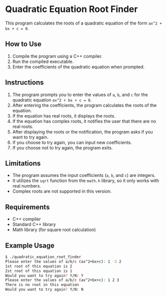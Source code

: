 # Quadratic Equation Root Finder

This program calculates the roots of a quadratic equation of the form `ax^2 + bx + c = 0`.

## How to Use

1. Compile the program using a C++ compiler.
2. Run the compiled executable.
3. Enter the coefficients of the quadratic equation when prompted.

## Instructions

1. The program prompts you to enter the values of `a`, `b`, and `c` for the quadratic equation `ax^2 + bx + c = 0`.
2. After entering the coefficients, the program calculates the roots of the equation.
3. If the equation has real roots, it displays the roots.
4. If the equation has complex roots, it notifies the user that there are no real roots.
5. After displaying the roots or the notification, the program asks if you want to try again.
6. If you choose to try again, you can input new coefficients.
7. If you choose not to try again, the program exits.

## Limitations

- The program assumes the input coefficients (`a`, `b`, and `c`) are integers.
- It utilizes the `sqrt` function from the `math.h` library, so it only works with real numbers.
- Complex roots are not supported in this version.

## Requirements

- C++ compiler
- Standard C++ library
- Math library (for square root calculation)

## Example Usage

```bash
$ ./quadratic_equation_root_finder
Please enter the values of a/b/c (ax^2+bx+c): 1 -3 2
1st root of this equation is 2
2st root of this equation is 1
Would you want to try again? Y/N: Y
Please enter the values of a/b/c (ax^2+bx+c): 1 2 3
There is no root in this equation
Would you want to try again? Y/N: N
